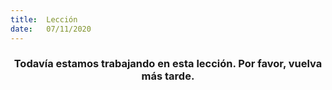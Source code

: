 ```yaml
---
title:  Lección
date:   07/11/2020
---
```


### <center>Todavía estamos trabajando en esta lección. Por favor, vuelva más tarde.</center>
